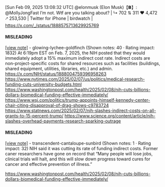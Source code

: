 [Sun Feb 09, 2025 13:08:32 UTC] @elonmusk (Elon Musk)【𝗕】: @MollyJongFast I’m not. Wtf are you talking about? | ↳ 702 ⇅ 311 ♥ 4,472 🡕 253,530 | Twitter for iPhone | birdwatch | https://x.com/_/status/1888575713629925769

#### MISLEADING

[[view note]](https://x.com/i/birdwatch/n/1888667534905487722) - glowing-lychee-goldfinch (Shown notes: 40 · Rating impact: 1832)
At 6:19pm EST on Feb. 7, 2025, the NIH posted that they would immediately adopt a 15% maximum indirect cost rate. Indirect costs are non-project-specific costs for shared resources such as facilities (buildings, shared equipment, utilities, libraries, etc.) and admin.
https://x.com/NIH/status/1888004759396958263
https://www.nytimes.com/2025/02/07/us/politics/medical-research-funding-cuts-university-budgets.html
https://www.washingtonpost.com/health/2025/02/08/nih-cuts-billions-dollars-biomedical-funding-effective-immediately/
https://www.wsj.com/politics/trump-appoints-himself-kennedy-center-chair-citing-disapproval-of-drag-shows-c9783724
https://www.statnews.com/2025/02/07/nih-slashes-indirect-costs-on-all-grants-to-15-percent-trump/
https://www.science.org/content/article/nih-slashes-overhead-payments-research-sparking-outrage

#### MISLEADING

[[view note]](https://x.com/i/birdwatch/n/1888633157496479993) - transcendent-cantaloupe-sunbird (Shown notes: 1 · Rating impact: 32)
NIH said it was cutting its rate of funding indirect costs. Former caner researchers have gone on record that “Many people will lose jobs, clinical trials will halt, and this will slow down progress toward cures for cancer and effective prevention of illness.”

https://www.washingtonpost.com/health/2025/02/08/nih-cuts-billions-dollars-biomedical-funding-effective-immediately/
